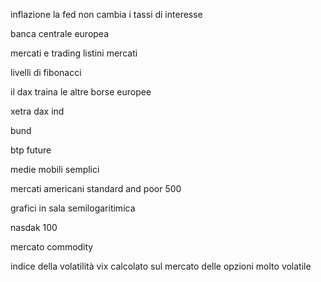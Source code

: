 inflazione
la fed non cambia i tassi di interesse

banca centrale europea

mercati e trading  listini mercati

livelli di fibonacci

il dax traina le altre borse europee

xetra dax ind

bund

btp future

medie mobili semplici


mercati americani
standard and poor 500

grafici in sala semilogaritimica

nasdak 100

mercato commodity


indice della volatilità vix calcolato sul mercato delle opzioni molto volatile


